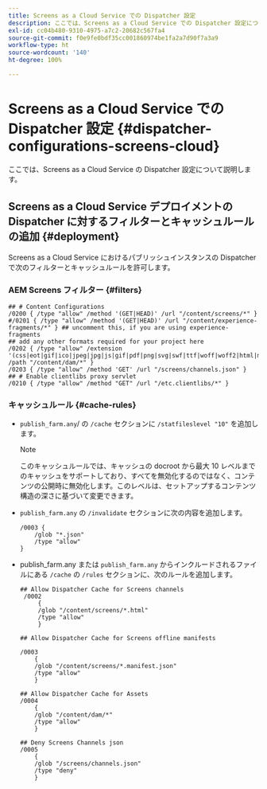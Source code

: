 ```yaml
---
title: Screens as a Cloud Service での Dispatcher 設定
description: ここでは、Screens as a Cloud Service での Dispatcher 設定について説明します。
exl-id: cc04b480-9310-4975-a7c2-20682c567fa4
source-git-commit: f0e9fe0bdf35cc001860974be1fa2a7d90f7a3a9
workflow-type: ht
source-wordcount: '140'
ht-degree: 100%

---
```


# Screens as a Cloud Service での Dispatcher 設定 {#dispatcher-configurations-screens-cloud}

ここでは、Screens as a Cloud Service の Dispatcher 設定について説明します。

## Screens as a Cloud Service デプロイメントの Dispatcher に対するフィルターとキャッシュルールの追加 {#deployment}

Screens as a Cloud Service におけるパブリッシュインスタンスの Dispatcher で次のフィルターとキャッシュルールを許可します。

### AEM Screens フィルター {#filters}

```
## # Content Configurations
/0200 { /type "allow" /method '(GET|HEAD)' /url "/content/screens/*" }
#/0201 { /type "allow" /method '(GET|HEAD)' /url "/content/experience-fragments/*" } ## uncomment this, if you are using experience-fragments
## add any other formats required for your project here
/0202 { /type "allow" /extension '(css|eot|gif|ico|jpeg|jpg|js|gif|pdf|png|svg|swf|ttf|woff|woff2|html|mp4|mov|m4v)' /path "/content/dam/*" }
/0203 { /type "allow" /method 'GET' /url "/screens/channels.json" }
## # Enable clientlibs proxy servlet
/0210 { /type "allow" /method "GET" /url "/etc.clientlibs/*" }
```

### キャッシュルール {#cache-rules}

* `publish_farm.any`/ の `/cache` セクションに `/statfileslevel "10"` を追加します。

  >[!NOTE]
  >このキャッシュルールでは、キャッシュの docroot から最大 10 レベルまでのキャッシュをサポートしており、すべてを無効化するのではなく、コンテンツの公開時に無効化します。このレベルは、セットアップするコンテンツ構造の深さに基づいて変更できます。

* `publish_farm.any` の `/invalidate` セクションに次の内容を追加します。

  ```
  /0003 {
      /glob "*.json"
      /type "allow"
  }
  ```

* publish_farm.any または `publish_farm.any` からインクルードされるファイルにある `/cache` の `/rules` セクションに、次のルールを追加します。

  ```
  ## Allow Dispatcher Cache for Screens channels
   /0002
       {
       /glob "/content/screens/*.html"
       /type "allow"
       }
  
  ## Allow Dispatcher Cache for Screens offline manifests
  
  /0003
      {
      /glob "/content/screens/*.manifest.json"
      /type "allow"
      }
  
  ## Allow Dispatcher Cache for Assets
  /0004
      {
      /glob "/content/dam/*"
      /type "allow"
      }
  
  ## Deny Screens Channels json
  /0005
      {
      /glob "/screens/channels.json"
      /type "deny"
      }
  ```
